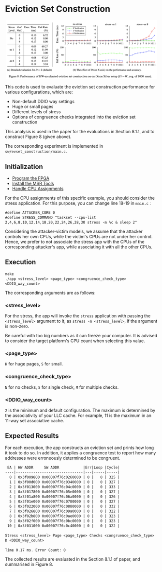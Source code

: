 # Eviction Set Construction

<p align="center" width="100%">
    <img width="500" src="./evset_construction.png"> 
</p>

This code is used to evaluate the eviction set construction performance for 
various configurations, which are:

* Non-default DDIO way settings
* Huge or small pages
* Different levels of stress
* Options of congruence checks integrated into the eviction set construction

This analysis is used in the paper for the evaluations in Section 8.1.1, and to 
construct Figure 8 (given above).

The corresponding experiment is implemented in `sw/evset_construction/main.c`. 

## Initialization

* [Program the FPGA](./program_fpga.md)
* [Install the MSR Tools](./install_msr_tools.md)
* [Handle CPU Assignments](./cpu_assignments.md)

For the CPU assignments of this specific example, you should consider the stress application. For this purpose, you can change line 18-19 in `main.c` :

```
#define ATTACKER_CORE 0
#define STRESS_COMMAND "taskset --cpu-list 2,4,6,8,10,12,14,18,20,22,24,26,28,30 stress -m %c & sleep 2"
```

Considering the attacker-victim models, we assume that the attacker controls her own CPUs, while the victim's CPUs are not under her control. Hence, we prefer to not associate the stress app with the CPUs of the corresponding attacker's app, while associating it with all the other CPUs.

## Execution

```
make
./app <stress_level> <page_type> <congruence_check_type> <DDIO_way_count>
```

The corresponding arguments are as follows:

### <stress_level>

For the stress, the app will invoke the `stress` application with passing the `<stress_level>` argument to it, as `stress -m <stress_level>`, if the argument is non-zero.

Be careful with too big numbers as it can freeze your computer. It is advised to consider the target platform's CPU count when selecting this value.

### <page_type>

`H` for huge pages, `S` for small.

### <congruence_check_type>

`N` for no checks, `S` for single check, `M` for multiple checks.

### <DDIO_way_count>

`2` is the minimum and default configuration. The maximum is determined by the associativity of your LLC cache. For example, 11 is the maximum in an 11-way set associative cache.

## Expected Results

For each execution, the app constructs an eviction set and prints how long it took to do so. In addition, it applies a congruence test to report how many addresses were erroneously determined to be congruent.

```
 EA | HW ADDR     SW ADDR           |Err|Loop |Cycle|
----|-------------------------------|---|-----|-----|
  0 | 0x3f009800 0x00007f76c0260000 | 0 |   0 | 325 |
  1 | 0x3f00d000 0x00007f76c0340000 | 0 |   0 | 327 |
  2 | 0x3f013000 0x00007f76c04c0000 | 0 |   0 | 333 |
  3 | 0x3f017800 0x00007f76c05e0000 | 0 |   0 | 327 |
  4 | 0x3f01a800 0x00007f76c06a0000 | 0 |   0 | 326 |
  5 | 0x3f01e000 0x00007f76c0780000 | 0 |   0 | 327 |
  6 | 0x3f022000 0x00007f76c0880000 | 0 |   0 | 332 |
  7 | 0x3f026800 0x00007f76c09a0000 | 0 |   0 | 322 |
  8 | 0x3f02b800 0x00007f76c0ae0000 | 0 |   0 | 323 |
  9 | 0x3f02f000 0x00007f76c0bc0000 | 0 |   0 | 323 |
 10 | 0x3f031000 0x00007f76c0c40000 | 0 |   0 | 322 |

Stress <stress_level> Page <page_type> Checks <congruence_check_type> D <DDIO_way_count>  

Time 0.17 ms. Error Count: 0
```

The collected results are evaluated in the Section 8.1.1 of paper, and summarised in Figure 8.
